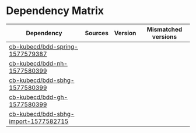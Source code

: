 # Dependency Matrix

Dependency | Sources | Version | Mismatched versions
---------- | ------- | ------- | -------------------
[cb-kubecd/bdd-spring-1577579387](https://github.com/cb-kubecd/bdd-spring-1577579387.git) |  | []() | 
[cb-kubecd/bdd-nh-1577580399](https://github.com/cb-kubecd/bdd-nh-1577580399.git) |  | []() | 
[cb-kubecd/bdd-sbhg-1577580399](https://github.com/cb-kubecd/bdd-sbhg-1577580399.git) |  | []() | 
[cb-kubecd/bdd-gh-1577580399](https://github.com/cb-kubecd/bdd-gh-1577580399.git) |  | []() | 
[cb-kubecd/bdd-sbhg-import-1577582715](https://github.com/cb-kubecd/bdd-sbhg-import-1577582715.git) |  | []() | 
